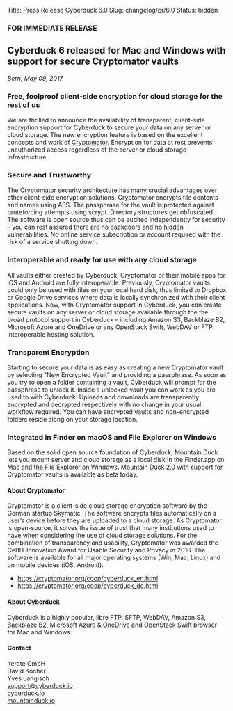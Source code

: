 Title: Press Release Cyberduck 6.0
Slug: changelog/pr/6.0
Status: hidden

### FOR IMMEDIATE RELEASE

## Cyberduck 6 released for Mac and Windows with support for secure Cryptomator vaults
_Bern, May 09, 2017_
### Free, foolproof client-side encryption for cloud storage for the rest of us


We are thrilled to announce the availability of transparent, client-side encryption support for Cyberduck to secure your data on any server or cloud storage. The new encryption feature is based on the excellent concepts and work of [Cryptomator](https://cyberduck.io/cryptomator/). Encryption for data at rest prevents unauthorized access regardless of the server or cloud storage infrastructure.


### Secure and Trustworthy

The Cryptomator security architecture has many crucial advantages over other client-side encryption solutions. Cryptomator encrypts file contents and names using AES. The passphrase for the vault is protected against bruteforcing attempts using scrypt. Directory structures get obfuscated. The software is open source thus can be audited independently for security – you can rest assured there are no backdoors and no hidden vulnerabilities. No online service subscription or account required with the risk of a service shutting down.

### Interoperable and ready for use with any cloud storage
All vaults either created by Cyberduck, Cryptomator or their mobile apps for iOS and Android are fully interoperable. Previously, Cryptomator vaults could only be used with files on your local hard disk, thus limited to Dropbox or Google Drive services where data is locally synchronized with their client applications. Now, with Cryptomator support in Cyberduck, you can create secure vaults on any server or cloud storage available through the the broad protocol support in Cyberduck – including Amazon S3, Backblaze B2, Microsoft Azure and OneDrive or any OpenStack Swift, WebDAV or FTP interoperable hosting solution.

### Transparent Encryption
Starting to secure your data is as easy as creating a new Cryptomator vault by selecting "New Encrypted Vault" and providing a passphrase. As soon as you try to open a folder containing a vault, Cyberduck will prompt for the passphrase to unlock it. Inside a unlocked vault you can work as you are used to with Cyberduck. Uploads and downloads are transparently encrypted and decrypted respectively with no change in your usual workflow required. You can have encrypted vaults and non-encrypted folders reside along on your storage location.


### Integrated in Finder on macOS and File Explorer on Windows
Based on the solid open source foundation of Cyberduck, Mountain Duck lets you mount server and cloud storage as a local disk in the Finder.app on Mac and the File Explorer on Windows. Mountain Duck 2.0 with support for Cryptomator vaults is available as beta today.

#### About Cryptomator

Cryptomator is a client-side cloud storage encryption software by the German startup Skymatic. The software encrypts files automatically on a user’s device before they are uploaded to a cloud storage. As Cryptomator is open-source, it solves the issue of trust that many institutions used to have when considering the use of cloud storage solutions. For the combination of transparency and usability, Cryptomator was awarded the CeBIT Innovation Award for Usable Security and Privacy in 2016. The software is available for all major operating systems (Win, Mac, Linux) and on mobile devices (iOS, Android).

 * https://cryptomator.org/coop/cyberduck_en.html
 * https://cryptomator.org/coop/cyberduck_de.html

#### About Cyberduck

Cyberduck is a highly popular, libre FTP, SFTP, WebDAV, Amazon S3, Backblaze B2, Microsoft Azure & OneDrive and OpenStack Swift browser for Mac and Windows.


#### Contact

iterate GmbH  
David Kocher  
Yves Langisch  
[support@cyberduck.io](mailto:support@cyberduck.io)  
[cyberduck.io](https://cyberduck.io)  
[mountainduck.io](https://mountainduck.io)  
